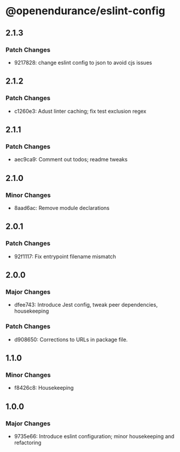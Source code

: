 # @openendurance/eslint-config

## 2.1.3

### Patch Changes

-   9217828: change eslint config to json to avoid cjs issues

## 2.1.2

### Patch Changes

-   c1260e3: Adust linter caching; fix test exclusion regex

## 2.1.1

### Patch Changes

-   aec9ca9: Comment out todos; readme tweaks

## 2.1.0

### Minor Changes

-   8aad6ac: Remove module declarations

## 2.0.1

### Patch Changes

-   92f1117: Fix entrypoint filename mismatch

## 2.0.0

### Major Changes

-   dfee743: Introduce Jest config, tweak peer dependencies, housekeeping

### Patch Changes

-   d908650: Corrections to URLs in package file.

## 1.1.0

### Minor Changes

-   f8426c8: Housekeeping

## 1.0.0

### Major Changes

-   9735e66: Introduce eslint configuration; minor housekeeping and refactoring
